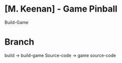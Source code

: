 # [M. Keenan] - Game Pinball
 Build-Game

# Branch
build       -> build-game
Source-code -> game source-code
